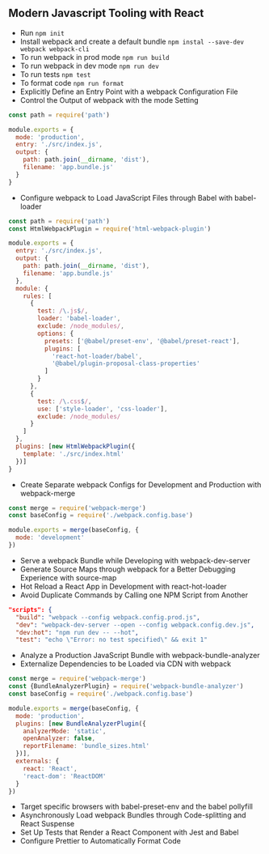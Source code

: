 ## Modern Javascript Tooling with React

- Run `npm init`
- Install webpack and create a default bundle
`npm instal --save-dev webpack webpack-cli`
- To run webpack in prod mode `npm run build`
- To run webpack in dev mode `npm run dev`
- To run tests `npm test`
- To format code `npm run format`
- Explicitly Define an Entry Point with a webpack Configuration File
- Control the Output of webpack with the mode Setting

```javascript
const path = require('path')

module.exports = {
  mode: 'production',
  entry: './src/index.js',
  output: {
    path: path.join(__dirname, 'dist'),
    filename: 'app.bundle.js'
  }
}
```

- Configure webpack to Load JavaScript Files through Babel with babel-loader

```javascript
const path = require('path')
const HtmlWebpackPlugin = require('html-webpack-plugin')

module.exports = {
  entry: './src/index.js',
  output: {
    path: path.join(__dirname, 'dist'),
    filename: 'app.bundle.js'
  },
  module: {
    rules: [
      {
        test: /\.js$/,
        loader: 'babel-loader',
        exclude: /node_modules/,
        options: {
          presets: ['@babel/preset-env', '@babel/preset-react'],
          plugins: [
            'react-hot-loader/babel',
            '@babel/plugin-proposal-class-properties'
          ]
        }
      },
      {
        test: /\.css$/,
        use: ['style-loader', 'css-loader'],
        exclude: /node_modules/
      }
    ]
  },
  plugins: [new HtmlWebpackPlugin({
    template: './src/index.html'
  })]
}
```

- Create Separate webpack Configs for Development and Production with webpack-merge

```javascript
const merge = require('webpack-merge')
const baseConfig = require('./webpack.config.base')

module.exports = merge(baseConfig, {
  mode: 'development'
})
```

- Serve a webpack Bundle while Developing with webpack-dev-server
- Generate Source Maps through webpack for a Better Debugging Experience with source-map
- Hot Reload a React App in Development with react-hot-loader
- Avoid Duplicate Commands by Calling one NPM Script from Another

```json
"scripts": {
  "build": "webpack --config webpack.config.prod.js",
  "dev": "webpack-dev-server --open --config webpack.config.dev.js",
  "dev:hot": "npm run dev -- --hot",
  "test": "echo \"Error: no test specified\" && exit 1"
```

- Analyze a Production JavaScript Bundle with webpack-bundle-analyzer
- Externalize Dependencies to be Loaded via CDN with webpack

```javascript
const merge = require('webpack-merge')
const {BundleAnalyzerPlugin} = require('webpack-bundle-analyzer')
const baseConfig = require('./webpack.config.base')

module.exports = merge(baseConfig, {
  mode: 'production',
  plugins: [new BundleAnalyzerPlugin({
    analyzerMode: 'static',
    openAnalyzer: false,
    reportFilename: 'bundle_sizes.html'
  })],
  externals: {
    react: 'React',
    'react-dom': 'ReactDOM'
  }
})
```

- Target specific browsers with babel-preset-env and the babel pollyfill
- Asynchronously Load webpack Bundles through Code-splitting and React Suspense
- Set Up Tests that Render a React Component with Jest and Babel
- Configure Prettier to Automatically Format Code